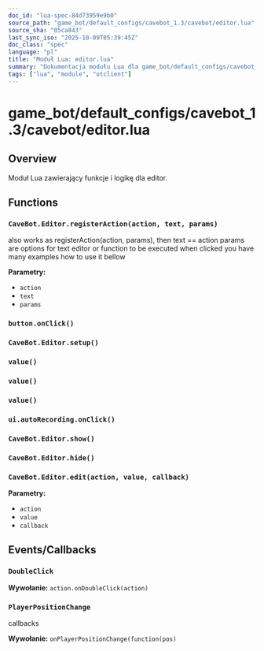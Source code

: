 ```yaml
---
doc_id: "lua-spec-84d73959e9b0"
source_path: "game_bot/default_configs/cavebot_1.3/cavebot/editor.lua"
source_sha: "05ca843"
last_sync_iso: "2025-10-09T05:39:45Z"
doc_class: "spec"
language: "pl"
title: "Moduł Lua: editor.lua"
summary: "Dokumentacja modułu Lua dla game_bot/default_configs/cavebot_1.3/cavebot/editor.lua"
tags: ["lua", "module", "otclient"]
---
```


# game_bot/default_configs/cavebot_1.3/cavebot/editor.lua

## Overview

Moduł Lua zawierający funkcje i logikę dla editor.

## Functions

### `CaveBot.Editor.registerAction(action, text, params)`

also works as registerAction(action, params), then text == action params are options for text editor or function to be executed when clicked you have many examples how to use it bellow

**Parametry:**

- `action`
- `text`
- `params`

### `button.onClick()`

### `CaveBot.Editor.setup()`

### `value()`

### `value()`

### `value()`

### `ui.autoRecording.onClick()`

### `CaveBot.Editor.show()`

### `CaveBot.Editor.hide()`

### `CaveBot.Editor.edit(action, value, callback)`

**Parametry:**

- `action`
- `value`
- `callback`

## Events/Callbacks

### `DoubleClick`

**Wywołanie:** `action.onDoubleClick(action)`

### `PlayerPositionChange`

callbacks

**Wywołanie:** `onPlayerPositionChange(function(pos)`
